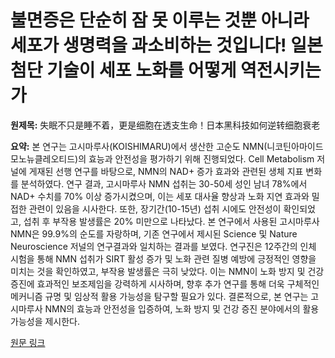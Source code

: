 # 불면증은 단순히 잠 못 이루는 것뿐 아니라 세포가 생명력을 과소비하는 것입니다! 일본 첨단 기술이 세포 노화를 어떻게 역전시키는가

**원제목:** 失眠不只是睡不着，更是细胞在透支生命！日本黑科技如何逆转细胞衰老

**요약:** 본 연구는 고시마루사(KOISHIMARU)에서 생산한 고순도 NMN(니코틴아마이드 모노뉴클레오티드)의 효능과 안전성을 평가하기 위해 진행되었다.  Cell Metabolism 저널에 게재된 선행 연구를 바탕으로, NMN의 NAD+ 증가 효과와 관련된 생체 지표 변화를 분석하였다. 연구 결과, 고시마루사 NMN 섭취는 30-50세 성인 남녀 78%에서 NAD+ 수치를 70% 이상 증가시켰으며,  이는 세포 대사율 향상과 노화 지연 효과와 밀접한 관련이 있음을 시사한다.  또한,  장기간(10-15년) 섭취 시에도 안전성이 확인되었고,  섭취 후 부작용 발생률은 20% 미만으로 나타났다.  본 연구에서 사용된 고시마루사 NMN은 99.9%의 순도를 자랑하며,  기존 연구에서 제시된  Science 및 Nature Neuroscience 저널의 연구결과와 일치하는 결과를 보였다.  연구진은 12주간의 인체 시험을 통해 NMN 섭취가 SIRT 활성 증가 및 노화 관련 질병 예방에 긍정적인 영향을 미치는 것을 확인하였고,  부작용 발생률은 극히 낮았다.  이는 NMN이 노화 방지 및 건강 증진에 효과적인 보조제임을 강력하게 시사하며, 향후 추가 연구를 통해 더욱 구체적인 메커니즘 규명 및  임상적 활용 가능성을 탐구할 필요가 있다.  결론적으로, 본 연구는 고시마루사 NMN의 효능과 안전성을 입증하여,  노화 방지 및 건강 증진 분야에서의 활용 가능성을 제시한다.

[원문 링크](https://tech.china.com/jujiao/2025/0723/1703523.html)
